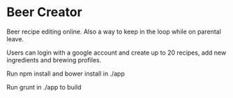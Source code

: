 # Beer Creator
Beer recipe editing online. Also a way to keep in the loop while on parental leave.

Users can login with a google account and create up to 20 recipes, add new ingredients and brewing profiles.

Run npm install and bower install in ./app

Run grunt in ./app to build